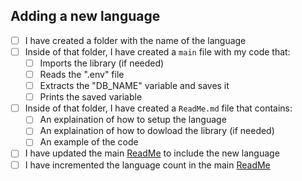 ## Adding a new language

- [ ] I have created a folder with the name of the language
- [ ] Inside of that folder, I have created a `main` file with my code that:
  - [ ] Imports the library (if needed)
  - [ ] Reads the ".env" file
  - [ ] Extracts the "DB_NAME" variable and  saves it
  - [ ] Prints the saved variable
- [ ] Inside of that folder, I have created a `ReadMe.md` file that contains:
  - [ ] An explaination of how to setup the language
  - [ ] An explaination of how to dowload the library (if needed)
  - [ ] An example of the code 
- [ ] I have updated the main [ReadMe](https://github.com/Baelfire18/read-dotenv-files#readme) to include the new language
- [ ] I have incremented the language count in the main [ReadMe](https://github.com/Baelfire18/read-dotenv-files#readme)
